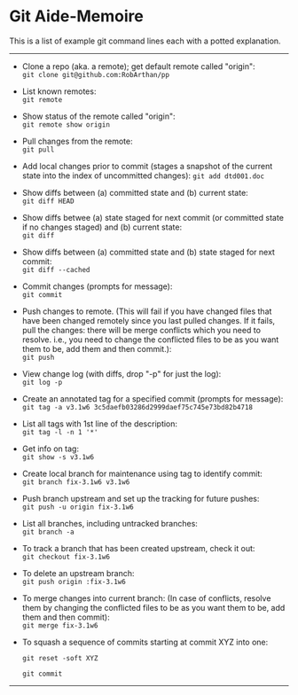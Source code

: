 # Git Aide-Memoire

This is a list of example git command lines each with a potted explanation.

---

* Clone a repo (aka. a remote); get default remote called "origin":  
    `git clone git@github.com:RobArthan/pp`

* List known remotes:  
    `git remote`

* Show status of the remote called "origin":  
    `git remote show origin`

* Pull changes from the remote:  
    `git pull`

* Add local changes prior to commit (stages a snapshot of the current state into the index of uncommitted changes):
    `git add dtd001.doc`

* Show diffs between (a) committed state and (b) current state:  
    `git diff HEAD`

* Show diffs betwee (a) state staged for next commit (or committed state if no changes staged) and (b) current state:  
    `git diff`

* Show diffs between (a) committed state and (b) state staged for next commit:  
    `git diff --cached`

* Commit changes (prompts for message):  
    `git commit`

* Push changes to remote. (This will fail if you have changed files that have been changed remotely since you last pulled changes. If it fails, pull the changes: there will be merge conflicts which you need to resolve. i.e., you need to change the conflicted files to be as you want them to be, add them and then commit.):  
    `git push`

* View change log (with diffs, drop "-p" for just the log):  
    `git log -p  `

* Create an annotated tag for a specified commit (prompts for message):  
    `git tag -a v3.1w6 3c5daefb03286d2999daef75c745e73bd82b4718`

* List all tags with 1st line of the description:  
    `git tag -l -n 1 '*'`

* Get info on tag:  
    `git show -s v3.1w6`

* Create local branch for maintenance using tag to identify commit:  
    `git branch fix-3.1w6 v3.1w6`

* Push branch upstream and set up the tracking for future pushes:  
    `git push -u origin fix-3.1w6`

* List all branches, including untracked branches:  
    `git branch -a`

* To track a branch that has been created upstream, check it out:  
    `git checkout fix-3.1w6`

* To delete an upstream branch:  
    `git push origin :fix-3.1w6`

* To merge changes into current branch:
(In case of conflicts, resolve them by changing the conflicted files to be as you want them to be, add them and then commit):  
    `git merge fix-3.1w6`

* To squash a sequence of commits starting at commit XYZ into one:

    `git reset -soft XYZ`

    `git commit`

----

